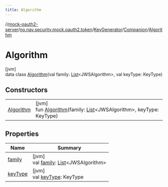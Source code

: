 ```yaml
---
title: Algorithm
---
```

//[mock-oauth2-server](../../../../../index.html)/[no.nav.security.mock.oauth2.token](../../../index.html)/[KeyGenerator](../../index.html)/[Companion](../index.html)/[Algorithm](index.html)



# Algorithm



[jvm]\
data class [Algorithm](index.html)(val family: [List](https://kotlinlang.org/api/latest/jvm/stdlib/kotlin.collections/-list/index.html)&lt;JWSAlgorithm&gt;, val keyType: KeyType)



## Constructors


| | |
|---|---|
| [Algorithm](-algorithm.html) | [jvm]<br>fun [Algorithm](-algorithm.html)(family: [List](https://kotlinlang.org/api/latest/jvm/stdlib/kotlin.collections/-list/index.html)&lt;JWSAlgorithm&gt;, keyType: KeyType) |


## Properties


| Name | Summary |
|---|---|
| [family](family.html) | [jvm]<br>val [family](family.html): [List](https://kotlinlang.org/api/latest/jvm/stdlib/kotlin.collections/-list/index.html)&lt;JWSAlgorithm&gt; |
| [keyType](key-type.html) | [jvm]<br>val [keyType](key-type.html): KeyType |

